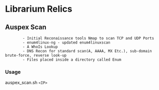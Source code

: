 # Librarium Relics
## Auspex Scan 
            - Initial Reconaissance tools Nmap to scan TCP and UDP Ports
            - enum4linux-ng - updated enum4linuxscan
            - A WhoIs Lookup
            - DNS Recon for standard scan(A, AAAA, MX Etc.), sub-domain brute-force, reverse look-up
            - Files placed inside a directory called Enum
### Usage
auspex_scan.sh `<IP>`
